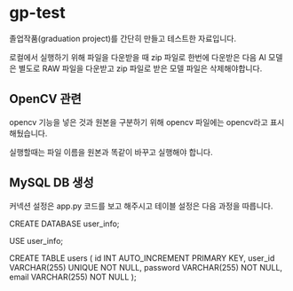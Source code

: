 # gp-test

졸업작품(graduation project)를 간단히 만들고 테스트한 자료입니다.

로컬에서 실행하기 위해 파일을 다운받을 때 zip 파일로 한번에 다운받은 다음 AI 모델은 별도로 RAW 파일을 다운받고 zip 파일로 받은 모델 파일은 삭제해야합니다.

## OpenCV 관련

opencv 기능을 넣은 것과 원본을 구분하기 위해 opencv 파일에는 opencv라고 표시해뒀습니다.

실행할때는 파일 이름을 원본과 똑같이 바꾸고 실행해야 합니다.


## MySQL DB 생성

커넥션 설정은 app.py 코드를 보고 해주시고 테이블 설정은 다음 과정을 따릅니다.

CREATE DATABASE user_info;

USE user_info;

CREATE TABLE users (
    id INT AUTO_INCREMENT PRIMARY KEY,
    user_id VARCHAR(255) UNIQUE NOT NULL,
    password VARCHAR(255) NOT NULL,
    email VARCHAR(255) NOT NULL
);
